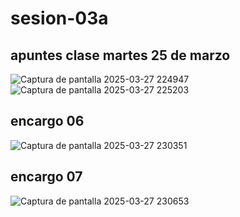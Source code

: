 # sesion-03a
## apuntes clase martes 25 de marzo
![Captura de pantalla 2025-03-27 224947](https://github.com/user-attachments/assets/2624a628-5b72-495f-a4eb-277099a5ee10)
![Captura de pantalla 2025-03-27 225203](https://github.com/user-attachments/assets/8d96a871-858a-4b24-a329-953c65e85872)
## encargo 06
![Captura de pantalla 2025-03-27 230351](https://github.com/user-attachments/assets/f701a4d6-08bb-47dd-9323-d8b812378a3a)

## encargo 07
![Captura de pantalla 2025-03-27 230653](https://github.com/user-attachments/assets/f0110acc-a882-492d-ae1c-fea3c05432c7)
